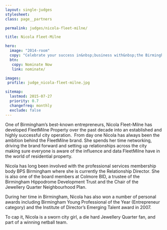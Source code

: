 ```yaml
---
layout: single-judges
stylesheet:
class: page__partners

permalink: judges/nicola-fleet-milne/

title: Nicola Fleet-Milne

hero:
  image: "2014-room"
  copy: "Celebrate your success in&nbsp;business with&nbsp;the Birmingham&nbsp;Post"
  btn:
   copy: Nominate Now
   link: nominate/

images:
 profile: judge_nicola-fleet-milne.jpg

sitemap:
  lastmod: 2015-07-27
  priority: 0.7
  changefreq: monthly
  exclude: false
---
```


One of Birmingham&rsquo;s best-known entrepreneurs, Nicola Fleet-Milne has developed FleetMilne Property over the past decade into an established and highly successful city&nbsp;operation.
​​
From day one Nicola has always been the ambition behind the FleetMilne brand. She spends her time networking, driving the brand forward and setting up relationships across the city making sure everyone is aware of the influence and data FleetMilne have in the world of residential&nbsp;property.

Nicola has long been involved with the professional services membership body BPS&nbsp;Birmingham where she is currently the Relationship Director. She is also one of the board members at Colmore&nbsp;BID, a trustee of the Birmingham&nbsp;Hippodrome Development&nbsp;Trust​ and the Chair of the Jewellery&nbsp;Quarter Neighbourhood&nbsp;Plan.

During her time in Birmingham, Nicola has also won a number of personal awards including Birmingham Young Professional of the Year (Entrepreneur category) and the Institute of Director&rsquo;s Emerging Talent award&nbsp;in&nbsp;2007.

To cap it, Nicola is a sworn city girl​, a die hard Jewellery Quarter fan, and part of a&nbsp;winning netball&nbsp;team.
